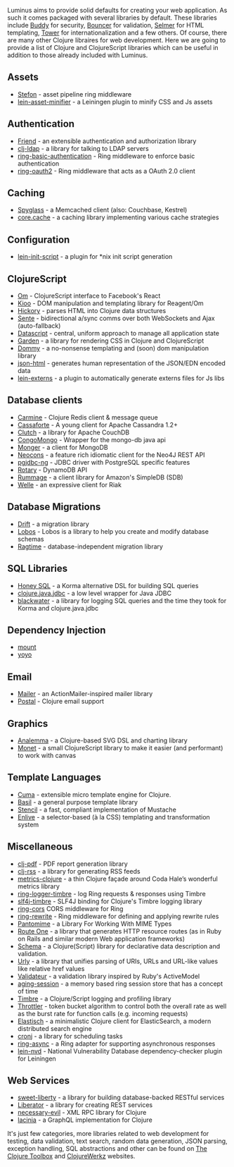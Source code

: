 Luminus aims to provide solid defaults for creating your web application. As such it comes packaged with several
libraries by default. These libraries include 
[Buddy](https://github.com/funcool/buddy) for security, [Bouncer](https://github.com/leonardoborges/bouncer) for validation,
[Selmer](https://github.com/yogthos/Selmer) for HTML templating,
[Tower](https://github.com/ptaoussanis/tower) for internationalization and a few others.
Of course, there are many other Clojure libraires for web development. Here we are going 
to provide a list of Clojure and ClojureScript libraries which can be useful in addition 
to those already included with Luminus.

## Assets

* [Stefon](https://github.com/circleci/stefon) - asset pipeline ring middleware
* [lein-asset-minifier](https://github.com/yogthos/lein-asset-minifier) - a Leiningen plugin to minify CSS and Js assets

## Authentication

* [Friend](https://github.com/cemerick/friend) - an extensible authentication and authorization library
* [clj-ldap](https://github.com/pauldorman/clj-ldap) - a library for talking to LDAP servers
* [ring-basic-authentication](https://github.com/remvee/ring-basic-authentication) - Ring middleware to enforce basic authentication
* [ring-oauth2](https://github.com/weavejester/ring-oauth2) - Ring middleware that acts as a OAuth 2.0 client

## Caching

* [Spyglass](https://github.com/clojurewerkz/spyglass) - a Memcached client (also: Couchbase, Kestrel)
* [core.cache](https://github.com/clojure/core.cache) - a caching library implementing various cache strategies

## Configuration

* [lein-init-script](https://github.com/strongh/lein-init-script) - a plugin for *nix init script generation

## ClojureScript

* [Om](https://github.com/swannodette/om) - ClojureScript interface to Facebook's React
* [Kioo](https://github.com/ckirkendall/kioo) - DOM manipulation and templating library for Reagent/Om
* [Hickory](https://github.com/davidsantiago/hickory) -  parses HTML into Clojure data structures
* [Sente](https://github.com/ptaoussanis/sente) - bidirectional a/sync comms over both WebSockets and Ajax (auto-fallback)
* [Datascript](https://github.com/tonsky/datascript) - central, uniform approach to manage all application state
* [Garden](https://github.com/noprompt/garden) - a library for rendering CSS in Clojure and ClojureScript
* [Dommy](https://github.com/Prismatic/dommy) - a no-nonsense templating and (soon) dom manipulation library
* [json-html](https://github.com/yogthos/json-html) - generates human representation of the JSON/EDN encoded data
* [lein-externs](https://github.com/ejlo/lein-externs) - a plugin to automatically generate externs files for Js libs

## Database clients

* [Carmine](https://github.com/ptaoussanis/carmine) - Clojure Redis client & message queue
* [Cassaforte](https://github.com/clojurewerkz/cassaforte) - A young client for Apache Cassandra 1.2+
* [Clutch](https://github.com/clojure-clutch/clutch) - a library for Apache CouchDB
* [CongoMongo](https://github.com/aboekhoff/congomongo) - Wrapper for the mongo-db java api
* [Monger](http://clojuremongodb.info/) - a client for MongoDB
* [Neocons](https://github.com/michaelklishin/neocons) - a feature rich idiomatic client for the Neo4J REST API
* [pgjdbc-ng](http://impossibl.github.io/pgjdbc-ng/) - JDBC driver with PostgreSQL specific features
* [Rotary](https://github.com/weavejester/rotary) - DynamoDB API
* [Rummage](https://github.com/cemerick/rummage) - a client library for Amazon's SimpleDB (SDB)
* [Welle](http://clojureriak.info/) - an expressive client for Riak

## Database Migrations

* [Drift](https://github.com/macourtney/drift) - a migration library
* [Lobos](http://budu.github.com/lobos/) - Lobos is a library to help you create and modify database schemas
* [Ragtime](https://github.com/weavejester/ragtime) - database-independent migration library

## SQL Libraries

* [Honey SQL](https://github.com/jkk/honeysql) - a Korma alternative DSL for building SQL queries
* [clojure.java.jdbc](https://github.com/clojure/java.jdbc) - a low level wrapper for Java JDBC
* [blackwater](https://github.com/bitemyapp/blackwater) - a library for logging SQL queries and the time they took for Korma and clojure.java.jdbc

## Dependency Injection

* [mount](https://github.com/tolitius/mount)
* [yoyo](https://github.com/jarohen/yoyo)

## Email

* [Mailer](https://github.com/clojurewerkz/mailer) - an ActionMailer-inspired mailer library
* [Postal](https://github.com/drewr/postal) - Clojure email support

## Graphics

* [Analemma](http://liebke.github.com/analemma/) - a Clojure-based SVG DSL and charting library
* [Monet](https://github.com/rm-hull/monet) - a small ClojureScript library to make it easier (and performant) to work with canvas 

## Template Languages

* [Cuma](https://github.com/liquidz/cuma) - extensible micro template engine for Clojure.
* [Basil](https://github.com/kumarshantanu/basil) - a general purpose template library
* [Stencil](https://github.com/davidsantiago/stencil) - a fast, compliant implementation of Mustache
* [Enlive](https://github.com/cgrand/enlive) - a selector-based (à la CSS) templating and transformation system

## Miscellaneous

* [clj-pdf](https://github.com/yogthos/clj-pdf) - PDF report generation library
* [clj-rss](https://github.com/yogthos/clj-rss) - a library for generating RSS feeds
* [metrics-clojure](https://github.com/sjl/metrics-clojure/) - a thin Clojure façade around Coda Hale’s wonderful metrics library
* [ring-logger-timbre](https://github.com/nberger/ring-logger-timbre) - log Ring requests & responses using Timbre
* [slf4j-timbre](https://github.com/fzakaria/slf4j-timbre) - SLF4J binding for Clojure's Timbre logging library
* [ring-cors](https://github.com/r0man/ring-cors) CORS middleware for Ring
* [ring-rewrite](https://github.com/ebaxt/ring-rewrite) - Ring middleware for defining and applying rewrite rules
* [Pantomime](https://github.com/michaelklishin/pantomime) - a Library For Working With MIME Types
* [Route One](https://github.com/clojurewerkz/route-one) -  a library that generates HTTP resource routes (as in Ruby on Rails and similar modern Web application frameworks)
* [Schema](https://github.com/prismatic/schema) - a Clojure(Script) library for declarative data description and validation. 
* [Urly](https://github.com/michaelklishin/urly) - a library that unifies parsing of URIs, URLs and URL-like values like relative href values
* [Validateur](http://clojurevalidations.info/articles/getting_started.html) - a validation library inspired by Ruby's ActiveModel
* [aging-session](https://github.com/diligenceengine/aging-session) - a memory based ring session store that has a concept of time
* [Timbre](https://github.com/ptaoussanis/timbre) - a Clojure/Script logging and profiling library
* [Throttler](https://github.com/brunoV/throttler) - token bucket algorithm to control both the overall rate as well as the burst rate for function calls (e.g. incoming requests)
* [Elastisch](https://github.com/clojurewerkz/elastisch) - a minimalistic Clojure client for ElasticSearch, a modern distributed search engine
* [cronj](http://docs.caudate.me/cronj/) - a library for scheduling tasks 
* [ring-async](https://github.com/ninjudd/ring-async) - a Ring adapter for supporting asynchronous responses
* [lein-nvd](https://github.com/rm-hull/lein-nvd) - National Vulnerability Database dependency-checker plugin for Leiningen
## Web Services 

* [sweet-liberty](https://github.com/RJMetrics/sweet-liberty) - a library for building database-backed RESTful services
* [Liberator](http://clojure-liberator.github.com/) - a library for creating REST services
* [necessary-evil](https://github.com/brehaut/necessary-evil) - XML RPC library for Clojure
* [lacinia](https://github.com/walmartlabs/lacinia) - a GraphQL implementation for Clojure

It's just few categories, more libraries related to web development
 for testing, data validation, text search, random data generation,
 JSON parsing, exception handling, SQL abstractions and other can be found on
[The Clojure Toolbox](http://www.clojure-toolbox.com/) and
[ClojureWerkz](http://clojurewerkz.org/) websites.
